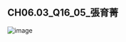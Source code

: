 ## CH06.03_Q16_05_張育菁 

![image](https://github.com/user-attachments/assets/1040497b-22ac-4990-93c3-d9930258c965)

